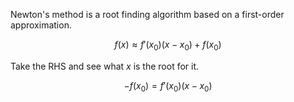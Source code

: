 Newton's method is a root finding algorithm based on a first-order approximation. 

$$
f(x) \approx f'(x_0)(x-x_0) + f(x_0)
$$

Take the RHS and see what $x$ is the root for it.

$$
-f(x_0) = f'(x_0)(x-x_0)
$$